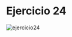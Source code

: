 # Ejercicio 24
![ejercicio24](https://user-images.githubusercontent.com/74626123/219538381-beeebac2-57bb-4181-b6bc-016a47c934e5.png)
